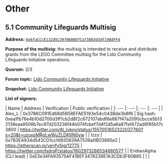 # Other

## 5.1 Community Lifeguards Multisig

**Address:** [`0x6faCCcE132d5C397068807Ca73883d3df198dFF4`](https://app.safe.global/home?safe=eth:0x6faCCcE132d5C397068807Ca73883d3df198dFF4)

**Purpose of the multisig:** the multisig is intended to receive and distribute grants from the LEGO Committee multisig for the Lido Community Lifeguards Initiative operations.

**Quorum:** 2/3

**Forum topic:** [Lido Community Lifeguards Initiative](https://research.lido.fi/t/lido-community-lifeguards-initiative/4678)

**Snapshot:** [Lido Community Lifeguards Initiative](https://snapshot.org/#/lido-snapshot.eth/proposal/0xf36f00fb44644a24fb75889b5f92496b7f36eef70185bcff5b7ecfa2a781db6f)

**List of signers:**

| Name | Address | Verification | Public verification |
|: --- |: --- |: --- |: --- |
| Alex_L | 0x3786C091Ed68d5B58EFAE5193e54c043Bde3b8f6 | Sig hash: 0xea1fb76e4b10d2700d3ff1cb2d8f2c672107abdf6e667f47a2095cbcce5b132138eaa9506b7ec97d203236f44b074fcbef7d4f2d5a6a87faf472ad6f85b17c3800 | https://twitter.com/Al_lykov/status/1557051652322037760?s=20&t=uzuxoMRgLwWuZLDKItN0vw |
| Izzy | 0x783EA934d543CD1ccfd920639A7539a0BD3895e2 | https://etherscan.io/verifySig/12775 | https://twitter.com/IsdrsP/status/1602973286534680577 |
| EridianAlpha (CLI lead) | 0xE3e34FA93575AF41BEF3476236E1A3CDb3F60B85 |  |  |